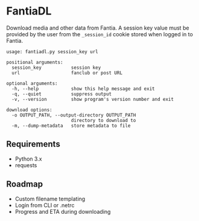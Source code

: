 # FantiaDL
Download media and other data from Fantia. A session key value must be provided by the user from the `_session_id` cookie stored when logged in to Fantia.

```
usage: fantiadl.py session_key url

positional arguments:
  session_key           session key
  url                   fanclub or post URL

optional arguments:
  -h, --help            show this help message and exit
  -q, --quiet           suppress output
  -v, --version         show program's version number and exit

download options:
  -o OUTPUT_PATH, --output-directory OUTPUT_PATH
                        directory to download to
  -m, --dump-metadata   store metadata to file
```

## Requirements
 - Python 3.x
 - requests

## Roadmap
 - Custom filename templating
 - Login from CLI or .netrc
 - Progress and ETA during downloading
